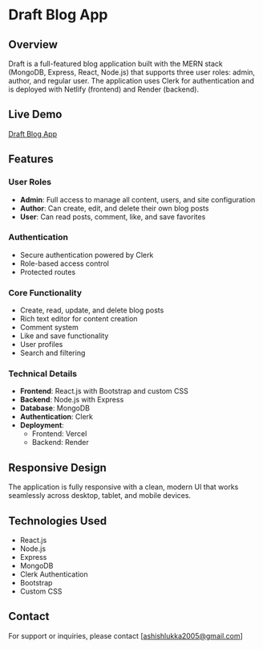 # Draft Blog App

## Overview
Draft is a full-featured blog application built with the MERN stack (MongoDB, Express, React, Node.js) that supports three user roles: admin, author, and regular user. The application uses Clerk for authentication and is deployed with Netlify (frontend) and Render (backend).

## Live Demo
[Draft Blog App](https://draft-blogapp.vercel.app/)

## Features

### User Roles
- **Admin**: Full access to manage all content, users, and site configuration
- **Author**: Can create, edit, and delete their own blog posts
- **User**: Can read posts, comment, like, and save favorites

### Authentication
- Secure authentication powered by Clerk
- Role-based access control
- Protected routes

### Core Functionality
- Create, read, update, and delete blog posts
- Rich text editor for content creation
- Comment system
- Like and save functionality
- User profiles
- Search and filtering

### Technical Details
- **Frontend**: React.js with Bootstrap and custom CSS
- **Backend**: Node.js with Express
- **Database**: MongoDB
- **Authentication**: Clerk
- **Deployment**: 
  - Frontend: Vercel
  - Backend: Render

## Responsive Design
The application is fully responsive with a clean, modern UI that works seamlessly across desktop, tablet, and mobile devices.

## Technologies Used
- React.js
- Node.js
- Express
- MongoDB
- Clerk Authentication
- Bootstrap
- Custom CSS

## Contact
For support or inquiries, please contact [ashishlukka2005@gmail.com]
